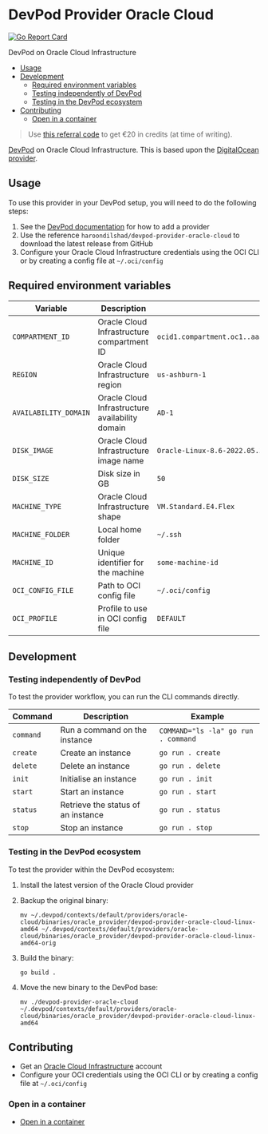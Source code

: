 # DevPod Provider Oracle Cloud

<!-- markdownlint-disable-next-line MD013 MD034 -->
[![Go Report Card](https://goreportcard.com/badge/github.com/haroondilshad/devpod-provider-oracle-cloud)](https://goreportcard.com/report/github.com/haroondilshad/devpod-provider-oracle-cloud)

DevPod on Oracle Cloud Infrastructure

<!-- toc -->

* [Usage](#usage)
* [Development](#development)
  * [Required environment variables](#required-environment-variables)
  * [Testing independently of DevPod](#testing-independently-of-devpod)
  * [Testing in the DevPod ecosystem](#testing-in-the-devpod-ecosystem)
* [Contributing](#contributing)
  * [Open in a container](#open-in-a-container)

<!-- Regenerate with "pre-commit run -a markdown-toc" -->

<!-- tocstop -->

> Use [this referral code](https://hetzner.cloud/?ref=UWVUhEZNkm6p) to get €20 in
> credits (at time of writing).

[DevPod](https://devpod.sh/) on Oracle Cloud Infrastructure.
This is based upon the [DigitalOcean provider](https://github.com/loft-sh/devpod-provider-digitalocean).

## Usage

To use this provider in your DevPod setup, you will need to do the following steps:

1. See the [DevPod documentation](https://devpod.sh/docs/managing-providers/add-provider)
   for how to add a provider
2. Use the reference `haroondilshad/devpod-provider-oracle-cloud` to download the latest
   release from GitHub
3. Configure your Oracle Cloud Infrastructure credentials using the OCI CLI or by creating a config file at `~/.oci/config`

## Required environment variables

| Variable | Description | Example |
| --- | --- | --- |
| `COMPARTMENT_ID` | Oracle Cloud Infrastructure compartment ID | `ocid1.compartment.oc1..aaaaaaaaxxxxxxxxxxxxxxxxxxxxxxxxxxxxxxxx` |
| `REGION` | Oracle Cloud Infrastructure region | `us-ashburn-1` |
| `AVAILABILITY_DOMAIN` | Oracle Cloud Infrastructure availability domain | `AD-1` |
| `DISK_IMAGE` | Oracle Cloud Infrastructure image name | `Oracle-Linux-8.6-2022.05.31-0` |
| `DISK_SIZE` | Disk size in GB | `50` |
| `MACHINE_TYPE` | Oracle Cloud Infrastructure shape | `VM.Standard.E4.Flex` |
| `MACHINE_FOLDER` | Local home folder | `~/.ssh` |
| `MACHINE_ID` | Unique identifier for the machine | `some-machine-id` |
| `OCI_CONFIG_FILE` | Path to OCI config file | `~/.oci/config` |
| `OCI_PROFILE` | Profile to use in OCI config file | `DEFAULT` |

## Development

### Testing independently of DevPod

To test the provider workflow, you can run the CLI commands directly.

| Command | Description | Example |
| --- | --- | --- |
| `command` | Run a command on the instance | `COMMAND="ls -la" go run . command` |
| `create` | Create an instance | `go run . create` |
| `delete` | Delete an instance | `go run . delete` |
| `init` | Initialise an instance | `go run . init` |
| `start` | Start an instance | `go run . start` |
| `status` | Retrieve the status of an instance | `go run . status` |
| `stop` | Stop an instance | `go run . stop` |

### Testing in the DevPod ecosystem

To test the provider within the DevPod ecosystem:

1. Install the latest version of the Oracle Cloud provider
2. Backup the original binary:

   ```shell
   mv ~/.devpod/contexts/default/providers/oracle-cloud/binaries/oracle_provider/devpod-provider-oracle-cloud-linux-amd64 ~/.devpod/contexts/default/providers/oracle-cloud/binaries/oracle_provider/devpod-provider-oracle-cloud-linux-amd64-orig
   ```

3. Build the binary:

   ```shell
   go build .
   ```

4. Move the new binary to the DevPod base:

   ```shell
   mv ./devpod-provider-oracle-cloud ~/.devpod/contexts/default/providers/oracle-cloud/binaries/oracle_provider/devpod-provider-oracle-cloud-linux-amd64
   ```

## Contributing

* Get an [Oracle Cloud Infrastructure](https://www.oracle.com/cloud/) account
* Configure your OCI credentials using the OCI CLI or by creating a config file at `~/.oci/config`

### Open in a container

* [Open in a container](https://code.visualstudio.com/docs/devcontainers/containers)
